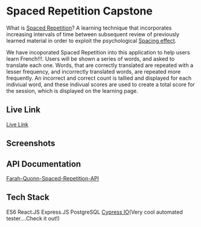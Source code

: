 # Spaced Repetition Capstone
What is [Spaced Repetition](https://en.wikipedia.org/wiki/Spaced_repetition)?
A learning technique that incorporates increasing intervals of time between subsequent review of previously learned material in order to exploit the psychological [Spacing effect](https://en.wikipedia.org/wiki/Spacing_effect).

We have incoporated Spaced Repetition into this application to help users learn French!!!. Users will be shown a series of words, and asked to translate each one. Words, that are correctly translated are repeated with a lesser frequency, and incorrectly translated words, are repeated more frequently. An incorrect and correct count is tallied and displayed for each indiviual word, and these indivual scores are used to create a total score for the session, which is displayed on the learning page.

## Live Link
[Live Link](https://farah-quonn-spaced-repition.sh)

## Screenshots

## API Documentation

[Farah-Quonn-Spaced-Repetition-API](https://github.com/thinkful-ei-bee/Farah-Quonn-Spaced-Repetition-Api)

## Tech Stack
ES6
React.JS
Express.JS
PostgreSQL
[Cypress IO](https://docs.cypress.io)(Very cool automated tester....Check it out!)

